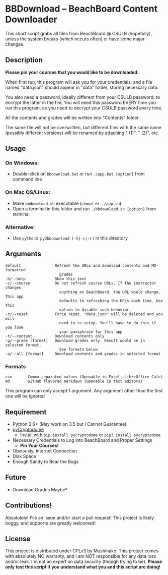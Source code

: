 #   BBDownload – BeachBoard Content Downloader
<!-- FIND THE GAME... -->
This short script grabs all files from BeachBoard @ CSULB (hopefully),
unless the system breaks (which occurs often) or have some major changes.


## Description
**Please pin your courses that you would like to be downloaded.**

When first run, this program will ask you for your credentials, and a file
  named "data.json" should appear in "data" folder, storing necessary data.

You also need a password, ideally different from your CSULB password, to
encrypt the latter in the file. You will need this password EVERY time you
run this program, as you need to decrypt your CSULB password every time.

All the contents and grades will be written into "Contents" folder.

The same file will not be overwritten, but different files with the same
name (possibly different versions) will be renamed by attaching " (1)",
" (2)", etc.


##  Usage
### On Windows:
- Double-click on `bbdownload.bat` or run `.\app.bat [option]` from command
  line

### On Mac OS/Linux:
- Make `bbdownload.sh` executable (`chmod +x ./app.sh`)
- Open a terminal in this folder and run `./bbdownload.sh [option]` from
  terminal

### Alternative:
- Use `python3 py3bbdownload [-h|-c|-r]` in this directory


## Arguments
```
default               Refresh the URLs and download contents and MD-formatted
                        grades
-h/--help             Show this text
-c/--course           Do not refresh course URLs. If the instructor changes
                        anything on BeachBoard, the URL would change. This app
                        defaults to refreshing the URLs each time. Use this
                        option to disable such behavior.
-r/--reset            Force reset. "data.json" will be deleted and you will
                        need to re-setup. You'll have to do this if you lose
                        your passphrase for this app
-t/--content          Download contents only
-g/--grade [format]   Download grades only. Result would be in selected format.
                        See formats below
-a/--all [format]     Download contents and grades in selected format
```

### Formats
```
csv       Comma-separated values (Openable in Excel, LibreOffice Calc)
md        GitHub flavored markdown (Openable in text editors)
```

This program can only accept 1 argument. Any argument other than the first
  one will be ignored


##  Requirement
* Python 3.6+ (May work on 3.5 but I Cannot Guarantee)
* [pyCryptodome](https://www.pycryptodome.org/en/latest/index.html)
    * Install with `pip install pycryptodome` or `pip3 install pycryptodome`
* Necessary Credentials to Log into BeachBoard and Proper Settings
    * **Pin Your Courses!**
* Obviously, Internet Connection
* Disk Space
* Enough Sanity to Bear the Bugs


##  Future
* Download Grades Maybe?


##  Contributions!
Absolutely! File an issue and/or start a pull request! This project is likely
buggy, and supports are greatly welcomed!


##  License
This project is distributed under GPLv3 by Mushinako. This project comes
with absolutely NO warranty, and I am NOT responsible for any data loss
and/or leak. I'm not an expert on data security (though trying to be).
**Please only test this script if you understand what you and this script
are doing!**
